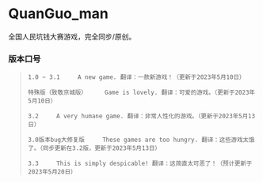 # QuanGuo_man
全国人民坑钱大赛游戏，完全同步/原创。

### 版本口号
> ```doc
> 1.0 ~ 3.1     A new game. 翻译：一款新游戏！（更新于2023年5月10日）
> 
> 特殊版（致敬京城版）     Game is lovely. 翻译：可爱的游戏。（更新于2023年5月10日）
> 
> 3.2     A very humane game. 翻译：非常人性化的游戏。（更新于2023年5月13日）
> 
> 3.0版本bug大修复版     These games are too hungry. 翻译：这些游戏太饿了。（同步更新在3.2版，更新于2023年5月13日）
> 
> 3.3     This is simply despicable! 翻译：这简直太可恶了！（预计更新于2023年5月20日）
> 

